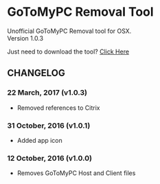 # GoToMyPC Removal Tool
Unofficial GoToMyPC Removal tool for OSX.  
Version 1.0.3

Just need to download the tool? [Click Here](https://github.com/robotmachine/GoToMyPC-Removal-Tool/releases/download/latest/GoToMyPC-Removal-Tool-latest.zip)  

## CHANGELOG
### 22 March, 2017 (v1.0.3)
* Removed references to Citrix

### 31 October, 2016 (v1.0.1)
* Added app icon

### 12 October, 2016 (v1.0.0)
* Removes GoToMyPC Host and Client files
